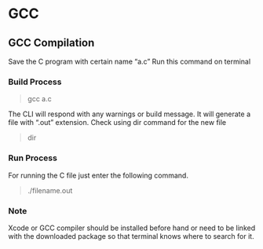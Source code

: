 # GCC

## GCC Compilation

Save the C program with certain name “a.c” Run this command on terminal

### Build Process

> gcc a.c

The CLI will respond with any warnings or build message. It will generate a file with “.out” extension. Check using dir command for the new file

> dir

### Run Process

For running the C file just enter the following command.

> ./filename.out

### Note

Xcode or GCC compiler should be installed before hand or need to be linked with the downloaded package so that terminal knows where to search for it.

